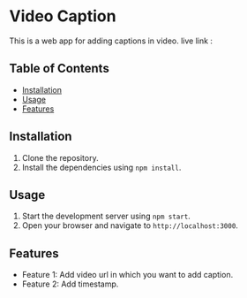 # Video Caption

This is a web app for adding captions in video.
live link : 

## Table of Contents

- [Installation](#installation)
- [Usage](#usage)
- [Features](#features)

## Installation

1. Clone the repository.
2. Install the dependencies using `npm install`.

## Usage

1. Start the development server using `npm start`.
2. Open your browser and navigate to `http://localhost:3000`.

## Features

- Feature 1: Add video url in which you want to add caption.
- Feature 2: Add timestamp.
